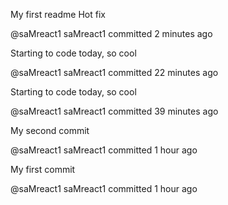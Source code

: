 My first readme
Hot fix

@saMreact1
saMreact1 committed 2 minutes ago
 
Starting to code today, so cool

@saMreact1
saMreact1 committed 22 minutes ago
 
Starting to code today, so cool

@saMreact1
saMreact1 committed 39 minutes ago
 
My second commit

@saMreact1
saMreact1 committed 1 hour ago
 
My first commit

@saMreact1
saMreact1 committed 1 hour ago
